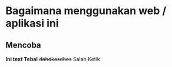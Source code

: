 # Bagaimana menggunakan web / aplikasi ini
## Mencoba
**Ini text Tebal**
~~dahdkasdhas~~ Salah Ketik